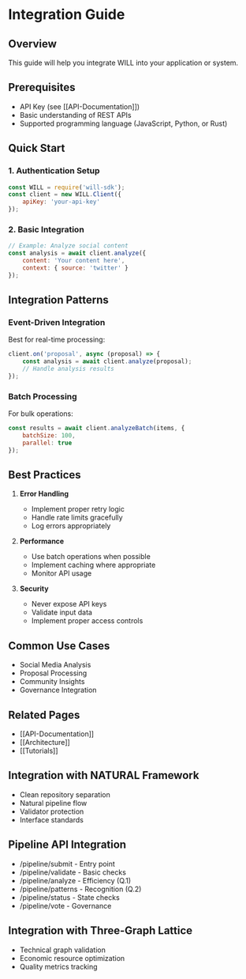 # Integration Guide

## Overview

This guide will help you integrate WILL into your application or system.

## Prerequisites

- API Key (see [[API-Documentation]])
- Basic understanding of REST APIs
- Supported programming language (JavaScript, Python, or Rust)

## Quick Start

### 1. Authentication Setup
```javascript
const WILL = require('will-sdk');
const client = new WILL.Client({
    apiKey: 'your-api-key'
});
```

### 2. Basic Integration
```javascript
// Example: Analyze social content
const analysis = await client.analyze({
    content: 'Your content here',
    context: { source: 'twitter' }
});
```

## Integration Patterns

### Event-Driven Integration
Best for real-time processing:
```javascript
client.on('proposal', async (proposal) => {
    const analysis = await client.analyze(proposal);
    // Handle analysis results
});
```

### Batch Processing
For bulk operations:
```javascript
const results = await client.analyzeBatch(items, {
    batchSize: 100,
    parallel: true
});
```

## Best Practices

1. **Error Handling**
   - Implement proper retry logic
   - Handle rate limits gracefully
   - Log errors appropriately

2. **Performance**
   - Use batch operations when possible
   - Implement caching where appropriate
   - Monitor API usage

3. **Security**
   - Never expose API keys
   - Validate input data
   - Implement proper access controls

## Common Use Cases

- Social Media Analysis
- Proposal Processing
- Community Insights
- Governance Integration

## Related Pages
- [[API-Documentation]]
- [[Architecture]]
- [[Tutorials]]


## Integration with NATURAL Framework
- Clean repository separation
- Natural pipeline flow
- Validator protection
- Interface standards

## Pipeline API Integration
- /pipeline/submit - Entry point
- /pipeline/validate - Basic checks
- /pipeline/analyze - Efficiency (Q.1)
- /pipeline/patterns - Recognition (Q.2)
- /pipeline/status - State checks
- /pipeline/vote - Governance

## Integration with Three-Graph Lattice
- Technical graph validation
- Economic resource optimization
- Quality metrics tracking